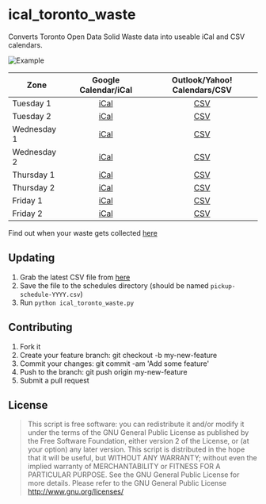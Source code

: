 # ical_toronto_waste

Converts Toronto Open Data Solid Waste data into useable iCal and CSV calendars.

![Example](AllCals.jpg)

| Zone | Google Calendar/iCal | Outlook/Yahoo! Calendars/CSV |
|------|:--------------------:|:----------------------------:|
| Tuesday 1 | [iCal](https://raw.githubusercontent.com/mihir8786/ical_toronto_waste/refs/heads/main/output/ics/Tuesday1.ics) | [CSV](https://github.com/mihir8786/ical_toronto_waste/blob/main/output/csv/Tuesday1.csv) |
| Tuesday 2 | [iCal](https://raw.githubusercontent.com/mihir8786/ical_toronto_waste/refs/heads/main/output/ics/Tuesday2.ics) | [CSV](https://github.com/mihir8786/ical_toronto_waste/blob/main/output/csv/Tuesday2.csv) |
| Wednesday 1 | [iCal](https://raw.githubusercontent.com/mihir8786/ical_toronto_waste/refs/heads/main/output/ics/Wednesday1.ics) | [CSV](https://github.com/mihir8786/ical_toronto_waste/blob/main/output/csv/Wednesday1.csv) |
| Wednesday 2 | [iCal](https://raw.githubusercontent.com/mihir8786/ical_toronto_waste/refs/heads/main/output/ics/Wednesday2.ics) | [CSV](https://github.com/mihir8786/ical_toronto_waste/blob/main/output/csv/Wednesday2.csv) |
| Thursday 1 | [iCal](https://raw.githubusercontent.com/mihir8786/ical_toronto_waste/refs/heads/main/output/ics/Thursday1.ics) | [CSV](https://github.com/mihir8786/ical_toronto_waste/blob/main/output/csv/Thursday1.csv) |
| Thursday 2 | [iCal](https://raw.githubusercontent.com/mihir8786/ical_toronto_waste/refs/heads/main/output/ics/Tuesday2.ics) | [CSV](https://github.com/mihir8786/ical_toronto_waste/blob/main/output/csv/Thursday2.csv) |
| Friday 1 | [iCal](https://raw.githubusercontent.com/mihir8786/ical_toronto_waste/refs/heads/main/output/ics/Friday1.ics) | [CSV](https://github.com/mihir8786/ical_toronto_waste/blob/main/output/csv/Friday1.csv) |
| Friday 2 | [iCal](https://raw.githubusercontent.com/mihir8786/ical_toronto_waste/refs/heads/main/output/ics/Friday2.ics) | [CSV](https://github.com/mihir8786/ical_toronto_waste/blob/main/output/csv/Friday2.csv) |

Find out when your waste gets collected [here](https://www.toronto.ca/services-payments/recycling-organics-garbage/houses/collection-schedule/)


## Updating
1. Grab the latest CSV file from [here](https://open.toronto.ca/dataset/solid-waste-pickup-schedule/)
1. Save the file to the schedules directory (should be named `pickup-schedule-YYYY.csv`)
1. Run `python ical_toronto_waste.py`


## Contributing
1. Fork it
1. Create your feature branch: git checkout -b my-new-feature
1. Commit your changes: git commit -am 'Add some feature'
1. Push to the branch: git push origin my-new-feature
1. Submit a pull request

## License

> This script is free software: you can redistribute it and/or modify it under the terms of the GNU General Public License as published by the Free Software Foundation, either version 2 of the License, or (at your option) any later version.
> This script is distributed in the hope that it will be useful, but WITHOUT ANY WARRANTY; without even the implied warranty of MERCHANTABILITY or FITNESS FOR A PARTICULAR PURPOSE. See the GNU General Public License for more details. Please refer to the GNU General Public License http://www.gnu.org/licenses/
